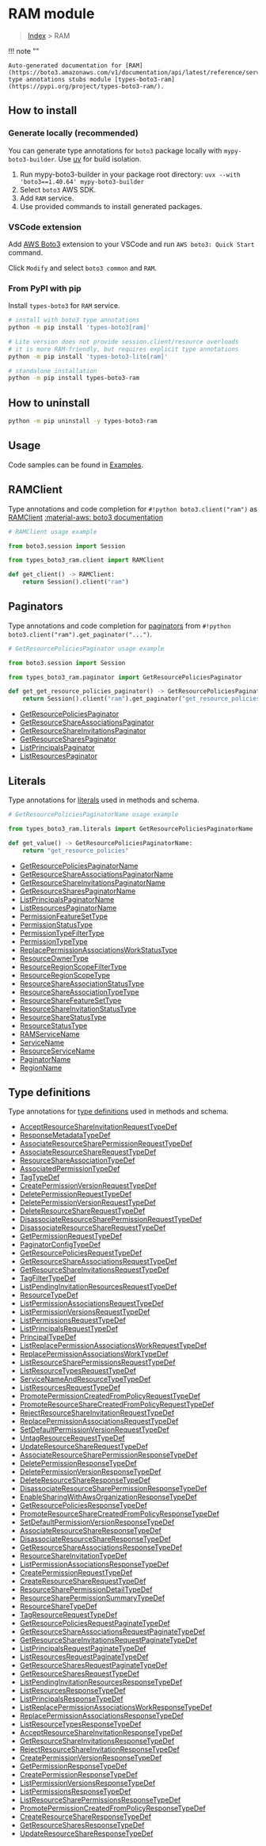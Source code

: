 #  RAM module

> [Index](../README.md) > RAM

!!! note ""

    Auto-generated documentation for [RAM](https://boto3.amazonaws.com/v1/documentation/api/latest/reference/services/ram.html#ram)
    type annotations stubs module [types-boto3-ram](https://pypi.org/project/types-boto3-ram/).

## How to install

### Generate locally (recommended)

You can generate type annotations for `boto3` package locally with `mypy-boto3-builder`.
Use [uv](https://docs.astral.sh/uv/getting-started/installation/) for build isolation.

1. Run mypy-boto3-builder in your package root directory: `uvx --with 'boto3==1.40.64' mypy-boto3-builder`
1. Select `boto3` AWS SDK.
1. Add `RAM` service.
1. Use provided commands to install generated packages.


### VSCode extension

Add [AWS Boto3](https://marketplace.visualstudio.com/items?itemName=Boto3typed.boto3-ide)
extension to your VSCode and run `AWS boto3: Quick Start` command.

Click `Modify` and select `boto3 common` and `RAM`.


### From PyPI with pip

Install `types-boto3` for `RAM` service.

```bash
# install with boto3 type annotations
python -m pip install 'types-boto3[ram]'

# Lite version does not provide session.client/resource overloads
# it is more RAM-friendly, but requires explicit type annotations
python -m pip install 'types-boto3-lite[ram]'

# standalone installation
python -m pip install types-boto3-ram
```



## How to uninstall

```bash
python -m pip uninstall -y types-boto3-ram
```

## Usage

Code samples can be found in [Examples](./usage.md).

## RAMClient

Type annotations and code completion for  `#!python boto3.client("ram")` as [RAMClient](./client.md)
[:material-aws: boto3 documentation](https://boto3.amazonaws.com/v1/documentation/api/latest/reference/services/ram.html#RAM.Client)

```python
# RAMClient usage example

from boto3.session import Session

from types_boto3_ram.client import RAMClient

def get_client() -> RAMClient:
    return Session().client("ram")
```


## Paginators

Type annotations and code completion for [paginators](./paginators.md)
from `#!python boto3.client("ram").get_paginator("...")`.

```python
# GetResourcePoliciesPaginator usage example

from boto3.session import Session

from types_boto3_ram.paginator import GetResourcePoliciesPaginator

def get_get_resource_policies_paginator() -> GetResourcePoliciesPaginator:
    return Session().client("ram").get_paginator("get_resource_policies"))
```

- [GetResourcePoliciesPaginator](./paginators.md#getresourcepoliciespaginator)
- [GetResourceShareAssociationsPaginator](./paginators.md#getresourceshareassociationspaginator)
- [GetResourceShareInvitationsPaginator](./paginators.md#getresourceshareinvitationspaginator)
- [GetResourceSharesPaginator](./paginators.md#getresourcesharespaginator)
- [ListPrincipalsPaginator](./paginators.md#listprincipalspaginator)
- [ListResourcesPaginator](./paginators.md#listresourcespaginator)









## Literals

Type annotations for [literals](./literals.md) used in methods and schema.

```python
# GetResourcePoliciesPaginatorName usage example

from types_boto3_ram.literals import GetResourcePoliciesPaginatorName

def get_value() -> GetResourcePoliciesPaginatorName:
    return "get_resource_policies"
```

- [GetResourcePoliciesPaginatorName](./literals.md#getresourcepoliciespaginatorname)
- [GetResourceShareAssociationsPaginatorName](./literals.md#getresourceshareassociationspaginatorname)
- [GetResourceShareInvitationsPaginatorName](./literals.md#getresourceshareinvitationspaginatorname)
- [GetResourceSharesPaginatorName](./literals.md#getresourcesharespaginatorname)
- [ListPrincipalsPaginatorName](./literals.md#listprincipalspaginatorname)
- [ListResourcesPaginatorName](./literals.md#listresourcespaginatorname)
- [PermissionFeatureSetType](./literals.md#permissionfeaturesettype)
- [PermissionStatusType](./literals.md#permissionstatustype)
- [PermissionTypeFilterType](./literals.md#permissiontypefiltertype)
- [PermissionTypeType](./literals.md#permissiontypetype)
- [ReplacePermissionAssociationsWorkStatusType](./literals.md#replacepermissionassociationsworkstatustype)
- [ResourceOwnerType](./literals.md#resourceownertype)
- [ResourceRegionScopeFilterType](./literals.md#resourceregionscopefiltertype)
- [ResourceRegionScopeType](./literals.md#resourceregionscopetype)
- [ResourceShareAssociationStatusType](./literals.md#resourceshareassociationstatustype)
- [ResourceShareAssociationTypeType](./literals.md#resourceshareassociationtypetype)
- [ResourceShareFeatureSetType](./literals.md#resourcesharefeaturesettype)
- [ResourceShareInvitationStatusType](./literals.md#resourceshareinvitationstatustype)
- [ResourceShareStatusType](./literals.md#resourcesharestatustype)
- [ResourceStatusType](./literals.md#resourcestatustype)
- [RAMServiceName](./literals.md#ramservicename)
- [ServiceName](./literals.md#servicename)
- [ResourceServiceName](./literals.md#resourceservicename)
- [PaginatorName](./literals.md#paginatorname)
- [RegionName](./literals.md#regionname)




## Type definitions

Type annotations for [type definitions](./type_defs.md) used in methods and schema.

- [AcceptResourceShareInvitationRequestTypeDef](./type_defs.md#acceptresourceshareinvitationrequesttypedef)
- [ResponseMetadataTypeDef](./type_defs.md#responsemetadatatypedef)
- [AssociateResourceSharePermissionRequestTypeDef](./type_defs.md#associateresourcesharepermissionrequesttypedef)
- [AssociateResourceShareRequestTypeDef](./type_defs.md#associateresourcesharerequesttypedef)
- [ResourceShareAssociationTypeDef](./type_defs.md#resourceshareassociationtypedef)
- [AssociatedPermissionTypeDef](./type_defs.md#associatedpermissiontypedef)
- [TagTypeDef](./type_defs.md#tagtypedef)
- [CreatePermissionVersionRequestTypeDef](./type_defs.md#createpermissionversionrequesttypedef)
- [DeletePermissionRequestTypeDef](./type_defs.md#deletepermissionrequesttypedef)
- [DeletePermissionVersionRequestTypeDef](./type_defs.md#deletepermissionversionrequesttypedef)
- [DeleteResourceShareRequestTypeDef](./type_defs.md#deleteresourcesharerequesttypedef)
- [DisassociateResourceSharePermissionRequestTypeDef](./type_defs.md#disassociateresourcesharepermissionrequesttypedef)
- [DisassociateResourceShareRequestTypeDef](./type_defs.md#disassociateresourcesharerequesttypedef)
- [GetPermissionRequestTypeDef](./type_defs.md#getpermissionrequesttypedef)
- [PaginatorConfigTypeDef](./type_defs.md#paginatorconfigtypedef)
- [GetResourcePoliciesRequestTypeDef](./type_defs.md#getresourcepoliciesrequesttypedef)
- [GetResourceShareAssociationsRequestTypeDef](./type_defs.md#getresourceshareassociationsrequesttypedef)
- [GetResourceShareInvitationsRequestTypeDef](./type_defs.md#getresourceshareinvitationsrequesttypedef)
- [TagFilterTypeDef](./type_defs.md#tagfiltertypedef)
- [ListPendingInvitationResourcesRequestTypeDef](./type_defs.md#listpendinginvitationresourcesrequesttypedef)
- [ResourceTypeDef](./type_defs.md#resourcetypedef)
- [ListPermissionAssociationsRequestTypeDef](./type_defs.md#listpermissionassociationsrequesttypedef)
- [ListPermissionVersionsRequestTypeDef](./type_defs.md#listpermissionversionsrequesttypedef)
- [ListPermissionsRequestTypeDef](./type_defs.md#listpermissionsrequesttypedef)
- [ListPrincipalsRequestTypeDef](./type_defs.md#listprincipalsrequesttypedef)
- [PrincipalTypeDef](./type_defs.md#principaltypedef)
- [ListReplacePermissionAssociationsWorkRequestTypeDef](./type_defs.md#listreplacepermissionassociationsworkrequesttypedef)
- [ReplacePermissionAssociationsWorkTypeDef](./type_defs.md#replacepermissionassociationsworktypedef)
- [ListResourceSharePermissionsRequestTypeDef](./type_defs.md#listresourcesharepermissionsrequesttypedef)
- [ListResourceTypesRequestTypeDef](./type_defs.md#listresourcetypesrequesttypedef)
- [ServiceNameAndResourceTypeTypeDef](./type_defs.md#servicenameandresourcetypetypedef)
- [ListResourcesRequestTypeDef](./type_defs.md#listresourcesrequesttypedef)
- [PromotePermissionCreatedFromPolicyRequestTypeDef](./type_defs.md#promotepermissioncreatedfrompolicyrequesttypedef)
- [PromoteResourceShareCreatedFromPolicyRequestTypeDef](./type_defs.md#promoteresourcesharecreatedfrompolicyrequesttypedef)
- [RejectResourceShareInvitationRequestTypeDef](./type_defs.md#rejectresourceshareinvitationrequesttypedef)
- [ReplacePermissionAssociationsRequestTypeDef](./type_defs.md#replacepermissionassociationsrequesttypedef)
- [SetDefaultPermissionVersionRequestTypeDef](./type_defs.md#setdefaultpermissionversionrequesttypedef)
- [UntagResourceRequestTypeDef](./type_defs.md#untagresourcerequesttypedef)
- [UpdateResourceShareRequestTypeDef](./type_defs.md#updateresourcesharerequesttypedef)
- [AssociateResourceSharePermissionResponseTypeDef](./type_defs.md#associateresourcesharepermissionresponsetypedef)
- [DeletePermissionResponseTypeDef](./type_defs.md#deletepermissionresponsetypedef)
- [DeletePermissionVersionResponseTypeDef](./type_defs.md#deletepermissionversionresponsetypedef)
- [DeleteResourceShareResponseTypeDef](./type_defs.md#deleteresourceshareresponsetypedef)
- [DisassociateResourceSharePermissionResponseTypeDef](./type_defs.md#disassociateresourcesharepermissionresponsetypedef)
- [EnableSharingWithAwsOrganizationResponseTypeDef](./type_defs.md#enablesharingwithawsorganizationresponsetypedef)
- [GetResourcePoliciesResponseTypeDef](./type_defs.md#getresourcepoliciesresponsetypedef)
- [PromoteResourceShareCreatedFromPolicyResponseTypeDef](./type_defs.md#promoteresourcesharecreatedfrompolicyresponsetypedef)
- [SetDefaultPermissionVersionResponseTypeDef](./type_defs.md#setdefaultpermissionversionresponsetypedef)
- [AssociateResourceShareResponseTypeDef](./type_defs.md#associateresourceshareresponsetypedef)
- [DisassociateResourceShareResponseTypeDef](./type_defs.md#disassociateresourceshareresponsetypedef)
- [GetResourceShareAssociationsResponseTypeDef](./type_defs.md#getresourceshareassociationsresponsetypedef)
- [ResourceShareInvitationTypeDef](./type_defs.md#resourceshareinvitationtypedef)
- [ListPermissionAssociationsResponseTypeDef](./type_defs.md#listpermissionassociationsresponsetypedef)
- [CreatePermissionRequestTypeDef](./type_defs.md#createpermissionrequesttypedef)
- [CreateResourceShareRequestTypeDef](./type_defs.md#createresourcesharerequesttypedef)
- [ResourceSharePermissionDetailTypeDef](./type_defs.md#resourcesharepermissiondetailtypedef)
- [ResourceSharePermissionSummaryTypeDef](./type_defs.md#resourcesharepermissionsummarytypedef)
- [ResourceShareTypeDef](./type_defs.md#resourcesharetypedef)
- [TagResourceRequestTypeDef](./type_defs.md#tagresourcerequesttypedef)
- [GetResourcePoliciesRequestPaginateTypeDef](./type_defs.md#getresourcepoliciesrequestpaginatetypedef)
- [GetResourceShareAssociationsRequestPaginateTypeDef](./type_defs.md#getresourceshareassociationsrequestpaginatetypedef)
- [GetResourceShareInvitationsRequestPaginateTypeDef](./type_defs.md#getresourceshareinvitationsrequestpaginatetypedef)
- [ListPrincipalsRequestPaginateTypeDef](./type_defs.md#listprincipalsrequestpaginatetypedef)
- [ListResourcesRequestPaginateTypeDef](./type_defs.md#listresourcesrequestpaginatetypedef)
- [GetResourceSharesRequestPaginateTypeDef](./type_defs.md#getresourcesharesrequestpaginatetypedef)
- [GetResourceSharesRequestTypeDef](./type_defs.md#getresourcesharesrequesttypedef)
- [ListPendingInvitationResourcesResponseTypeDef](./type_defs.md#listpendinginvitationresourcesresponsetypedef)
- [ListResourcesResponseTypeDef](./type_defs.md#listresourcesresponsetypedef)
- [ListPrincipalsResponseTypeDef](./type_defs.md#listprincipalsresponsetypedef)
- [ListReplacePermissionAssociationsWorkResponseTypeDef](./type_defs.md#listreplacepermissionassociationsworkresponsetypedef)
- [ReplacePermissionAssociationsResponseTypeDef](./type_defs.md#replacepermissionassociationsresponsetypedef)
- [ListResourceTypesResponseTypeDef](./type_defs.md#listresourcetypesresponsetypedef)
- [AcceptResourceShareInvitationResponseTypeDef](./type_defs.md#acceptresourceshareinvitationresponsetypedef)
- [GetResourceShareInvitationsResponseTypeDef](./type_defs.md#getresourceshareinvitationsresponsetypedef)
- [RejectResourceShareInvitationResponseTypeDef](./type_defs.md#rejectresourceshareinvitationresponsetypedef)
- [CreatePermissionVersionResponseTypeDef](./type_defs.md#createpermissionversionresponsetypedef)
- [GetPermissionResponseTypeDef](./type_defs.md#getpermissionresponsetypedef)
- [CreatePermissionResponseTypeDef](./type_defs.md#createpermissionresponsetypedef)
- [ListPermissionVersionsResponseTypeDef](./type_defs.md#listpermissionversionsresponsetypedef)
- [ListPermissionsResponseTypeDef](./type_defs.md#listpermissionsresponsetypedef)
- [ListResourceSharePermissionsResponseTypeDef](./type_defs.md#listresourcesharepermissionsresponsetypedef)
- [PromotePermissionCreatedFromPolicyResponseTypeDef](./type_defs.md#promotepermissioncreatedfrompolicyresponsetypedef)
- [CreateResourceShareResponseTypeDef](./type_defs.md#createresourceshareresponsetypedef)
- [GetResourceSharesResponseTypeDef](./type_defs.md#getresourcesharesresponsetypedef)
- [UpdateResourceShareResponseTypeDef](./type_defs.md#updateresourceshareresponsetypedef)

